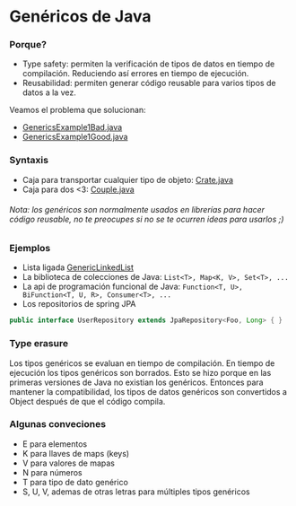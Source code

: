 # Genéricos de Java

### Porque?
- Type safety: permiten la verificación de tipos de datos en tiempo de compilación. Reduciendo así errores en tiempo de ejecución.
- Reusabilidad: permiten generar código reusable para varios tipos de datos a la vez.

Veamos el problema que solucionan:
- [GenericsExample1Bad.java](src/part1/GenericsExample1Bad.java)
- [GenericsExample1Good.java](src/part1/GenericsExample1Good.java)

### Syntaxis
- Caja para transportar cualquier tipo de objeto: [Crate.java](src/part2/Crate.java)
- Caja para dos <3: [Couple.java](src/part2/Couple.java)

###### Nota: los genéricos son normalmente usados en librerías para hacer código reusable, no te preocupes si no se te ocurren ideas para usarlos ;) 

### Ejemplos
- Lista ligada [GenericLinkedList](src/examples/GenericLinkedList.java)
- La biblioteca de colecciones de Java: `List<T>, Map<K, V>, Set<T>, ...`
- La api de programación funcional de Java: `Function<T, U>, BiFunction<T, U, R>, Consumer<T>, ...`
- Los repositorios de spring JPA
```java
public interface UserRepository extends JpaRepository<Foo, Long> { }
```

### Type erasure
Los tipos genéricos se evaluan en tiempo de compilación. En tiempo de ejecución los tipos genéricos son borrados.
Esto se hizo porque en las primeras versiones de Java no existian los genéricos. Entonces para mantener la compatibilidad,
los tipos de datos genéricos son convertidos a Object después de que el código compila.

### Algunas conveciones
- E para elementos
- K para llaves de maps (keys)
- V para valores de mapas
- N para números
- T para tipo de dato genérico
- S, U, V, ademas de otras letras para múltiples tipos genéricos